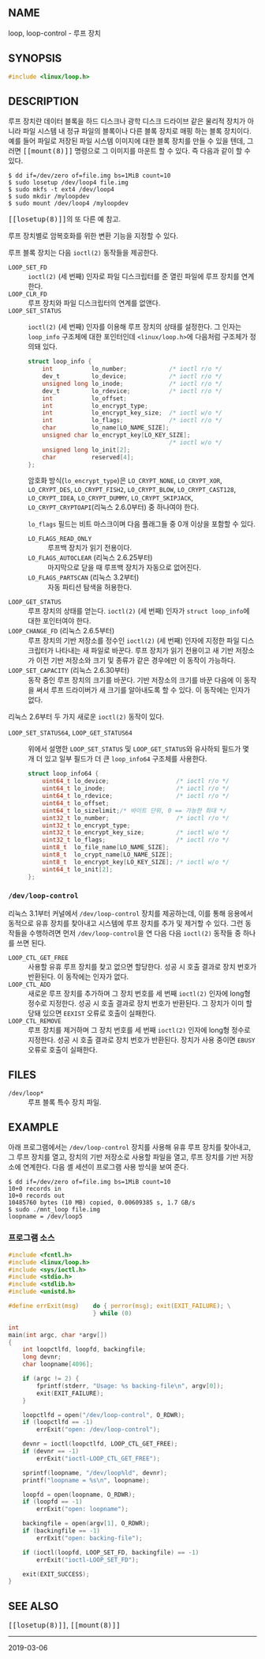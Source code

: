 ## NAME

loop, loop-control - 루프 장치

## SYNOPSIS

```c
#include <linux/loop.h>
```

## DESCRIPTION

루프 장치란 데이터 블록을 하드 디스크나 광학 디스크 드라이브 같은 물리적 장치가 아니라 파일 시스템 내 정규 파일의 블록이나 다른 블록 장치로 매핑 하는 블록 장치이다. 예를 들어 파일로 저장된 파일 시스템 이미지에 대한 블록 장치를 만들 수 있을 텐데, 그러면 <tt>[[mount(8)]]</tt> 명령으로 그 이미지를 마운트 할 수 있다. 즉 다음과 같이 할 수 있다.

```
$ dd if=/dev/zero of=file.img bs=1MiB count=10
$ sudo losetup /dev/loop4 file.img
$ sudo mkfs -t ext4 /dev/loop4
$ sudo mkdir /myloopdev
$ sudo mount /dev/loop4 /myloopdev
```

<tt>[[losetup(8)]]</tt>의 또 다른 예 참고.

루프 장치별로 암복호화를 위한 변환 기능을 지정할 수 있다.

루프 블록 장치는 다음 `ioctl(2)` 동작들을 제공한다.

<dl>
<dt><code>LOOP_SET_FD</code></dt>
<dd><code>ioctl(2)</code> (세 번째) 인자로 파일 디스크립터를 준 열린 파일에 루프 장치를 연계한다.</dd>

<dt><code>LOOP_CLR_FD</code></dt>
<dd>루프 장치와 파일 디스크립터의 연계를 없앤다.</dd>

<dt><code>LOOP_SET_STATUS</code></dt>
<dd>

<code>ioctl(2)</code> (세 번째) 인자를 이용해 루프 장치의 상태를 설정한다. 그 인자는 <code>loop_info</code> 구조체에 대한 포인터인데 <code>&lt;linux/loop.h&gt;</code>에 다음처럼 구조체가 정의돼 있다.

```c
struct loop_info {
    int           lo_number;            /* ioctl r/o */
    dev_t         lo_device;            /* ioctl r/o */
    unsigned long lo_inode;             /* ioctl r/o */
    dev_t         lo_rdevice;           /* ioctl r/o */
    int           lo_offset;
    int           lo_encrypt_type;
    int           lo_encrypt_key_size;  /* ioctl w/o */
    int           lo_flags;             /* ioctl r/o */
    char          lo_name[LO_NAME_SIZE];
    unsigned char lo_encrypt_key[LO_KEY_SIZE];
                                        /* ioctl w/o */
    unsigned long lo_init[2];
    char          reserved[4];
};
```

암호화 방식(<code>lo_encrypt_type</code>)은 <code>LO_CRYPT_NONE</code>, <code>LO_CRYPT_XOR</code>, <code>LO_CRYPT_DES</code>, <code>LO_CRYPT_FISH2</code>, <code>LO_CRYPT_BLOW</code>, <code>LO_CRYPT_CAST128</code>, <code>LO_CRYPT_IDEA</code>, <code>LO_CRYPT_DUMMY</code>, <code>LO_CRYPT_SKIPJACK</code>, <code>LO_CRYPT_CRYPTOAPI</code>(리눅스 2.6.0부터) 중 하나여야 한다.

<code>lo_flags</code> 필드는 비트 마스크이며 다음 플래그들 중 0개 이상을 포함할 수 있다.

 <dl>
 <dt><code>LO_FLAGS_READ_ONLY</code></dt>
 <dd>루프백 장치가 읽기 전용이다.</dd>

 <dt><code>LO_FLAGS_AUTOCLEAR</code> (리눅스 2.6.25부터)</dt>
 <dd>마지막으로 닫을 때 루프백 장치가 자동으로 없어진다.</dd>

 <dt><code>LO_FLAGS_PARTSCAN</code> (리눅스 3.2부터)</dt>
 <dd>자동 파티션 탐색을 허용한다.</dd>
 </dl>
</dd>

<dt><code>LOOP_GET_STATUS</code></dt>
<dd>루프 장치의 상태를 얻는다. <code>ioctl(2)</code> (세 번째) 인자가 <code>struct loop_info</code>에 대한 포인터여야 한다.</dd>

<dt><code>LOOP_CHANGE_FD</code> (리눅스 2.6.5부터)</dt>
<dd>루프 장치의 기반 저장소를 정수인 <code>ioctl(2)</code> (세 번째) 인자에 지정한 파일 디스크립터가 나타내는 새 파일로 바꾼다. 루프 장치가 읽기 전용이고 새 기반 저장소가 이전 기반 저장소와 크기 및 종류가 같은 경우에만 이 동작이 가능하다.</dd>

<dt><code>LOOP_SET_CAPACITY</code> (리눅스 2.6.30부터)</dt>
<dd>동작 중인 루프 장치의 크기를 바꾼다. 기반 저장소의 크기를 바꾼 다음에 이 동작을 써서 루프 드라이버가 새 크기를 알아내도록 할 수 있다. 이 동작에는 인자가 없다.</dd>
</dl>

리눅스 2.6부터 두 가지 새로운 `ioctl(2)` 동작이 있다.

<dl>
<dt><code>LOOP_SET_STATUS64</code>, <code>LOOP_GET_STATUS64</code></dt>
<dd>

위에서 설명한 <code>LOOP_SET_STATUS</code> 및 <code>LOOP_GET_STATUS</code>와 유사하되 필드가 몇 개 더 있고 일부 필드가 더 큰 <code>loop_info64</code> 구조체를 사용한다.

```c
struct loop_info64 {
    uint64_t lo_device;                   /* ioctl r/o */
    uint64_t lo_inode;                    /* ioctl r/o */
    uint64_t lo_rdevice;                  /* ioctl r/o */
    uint64_t lo_offset;
    uint64_t lo_sizelimit;/* 바이트 단위, 0 == 가능한 최대 */
    uint32_t lo_number;                   /* ioctl r/o */
    uint32_t lo_encrypt_type;
    uint32_t lo_encrypt_key_size;         /* ioctl w/o */
    uint32_t lo_flags;                    /* ioctl r/o */
    uint8_t  lo_file_name[LO_NAME_SIZE];
    uint8_t  lo_crypt_name[LO_NAME_SIZE];
    uint8_t  lo_encrypt_key[LO_KEY_SIZE]; /* ioctl w/o */
    uint64_t lo_init[2];
};
```
</dd>
</dl>

### `/dev/loop-control`

리눅스 3.1부터 커널에서 `/dev/loop-control` 장치를 제공하는데, 이를 통해 응용에서 동적으로 유휴 장치를 찾아내고 시스템에 루프 장치를 추가 및 제거할 수 있다. 그런 동작들을 수행하려면 먼저 `/dev/loop-control`을 연 다음 다음 `ioctl(2)` 동작들 중 하나를 쓰면 된다.

<dl>
<dt><code>LOOP_CTL_GET_FREE</code></dt>
<dd>사용할 유휴 루프 장치를 찾고 없으면 할당한다. 성공 시 호출 결과로 장치 번호가 반환된다. 이 동작에는 인자가 없다.</dd>

<dt><code>LOOP_CTL_ADD</code></dt>
<dd>새로운 루프 장치를 추가하며 그 장치 번호를 세 번째 <code>ioctl(2)</code> 인자에 long형 정수로 지정한다. 성공 시 호출 결과로 장치 번호가 반환된다. 그 장치가 이미 할당돼 있으면 <code>EEXIST</code> 오류로 호출이 실패한다.</dd>

<dt><code>LOOP_CTL_REMOVE</code></dt>
<dd>루프 장치를 제거하며 그 장치 번호를 세 번째 <code>ioctl(2)</code> 인자에 long형 정수로 지정한다. 성공 시 호출 결과로 장치 번호가 반환된다. 장치가 사용 중이면 <code>EBUSY</code> 오류로 호출이 실패한다.</dd>
</dl>

## FILES

<dl>
<dt><code>/dev/loop*</code></dt>
<dd>루프 블록 특수 장치 파일.</dd>
</dl>

## EXAMPLE

아래 프로그램에서는 `/dev/loop-control` 장치를 사용해 유휴 루프 장치를 찾아내고, 그 루프 장치를 열고, 장치의 기반 저장소로 사용할 파일을 열고, 루프 장치를 기반 저장소에 연계한다. 다음 셸 세션이 프로그램 사용 방식을 보여 준다.

```
$ dd if=/dev/zero of=file.img bs=1MiB count=10
10+0 records in
10+0 records out
10485760 bytes (10 MB) copied, 0.00609385 s, 1.7 GB/s
$ sudo ./mnt_loop file.img
loopname = /dev/loop5
```

### 프로그램 소스

```c
#include <fcntl.h>
#include <linux/loop.h>
#include <sys/ioctl.h>
#include <stdio.h>
#include <stdlib.h>
#include <unistd.h>

#define errExit(msg)    do { perror(msg); exit(EXIT_FAILURE); \
                        } while (0)

int
main(int argc, char *argv[])
{
    int loopctlfd, loopfd, backingfile;
    long devnr;
    char loopname[4096];

    if (argc != 2) {
        fprintf(stderr, "Usage: %s backing-file\n", argv[0]);
        exit(EXIT_FAILURE);
    }

    loopctlfd = open("/dev/loop-control", O_RDWR);
    if (loopctlfd == -1)
        errExit("open: /dev/loop-control");

    devnr = ioctl(loopctlfd, LOOP_CTL_GET_FREE);
    if (devnr == -1)
        errExit("ioctl-LOOP_CTL_GET_FREE");

    sprintf(loopname, "/dev/loop%ld", devnr);
    printf("loopname = %s\n", loopname);

    loopfd = open(loopname, O_RDWR);
    if (loopfd == -1)
        errExit("open: loopname");

    backingfile = open(argv[1], O_RDWR);
    if (backingfile == -1)
        errExit("open: backing-file");

    if (ioctl(loopfd, LOOP_SET_FD, backingfile) == -1)
        errExit("ioctl-LOOP_SET_FD");

    exit(EXIT_SUCCESS);
}
```

## SEE ALSO

<tt>[[losetup(8)]]</tt>, <tt>[[mount(8)]]</tt>

----

2019-03-06
